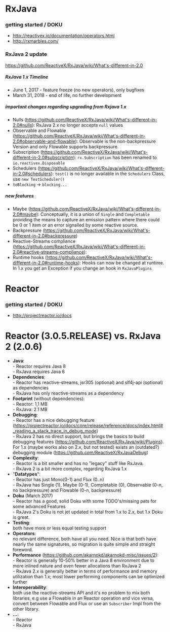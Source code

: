 RxJava
============

### getting started / DOKU

- http://reactivex.io/documentation/operators.html
- http://rxmarbles.com/

### RxJava 2 update
https://github.com/ReactiveX/RxJava/wiki/What's-different-in-2.0

##### RxJava 1.x Timeline
- June 1, 2017 - feature freeze (no new operators), only bugfixes
- March 31, 2018 - end of life, no further development

##### important changes regarding upgrading from Rxjava 1.x
- Nulls (<https://github.com/ReactiveX/RxJava/wiki/What's-different-in-2.0#nulls>): 
RxJava 2.x no longer accepts `null` values
- Observable and Flowable (<https://github.com/ReactiveX/RxJava/wiki/What's-different-in-2.0#observable-and-flowable>): 
Observable is the non-backpressure Version and only Flowable supports backpressure.
- Subscription (<https://github.com/ReactiveX/RxJava/wiki/What's-different-in-2.0#subscription>):
`rx.Subscription` has been renamed to `io.reactivex.Disposable`
- Schedulers (<https://github.com/ReactiveX/RxJava/wiki/What's-different-in-2.0#schedulers>):
`test()` is no longer available in the `Schedulers` Class, use `new TestScheduler()`
- `toBlocking` -> `blocking...`

##### new features
- Maybe (<https://github.com/ReactiveX/RxJava/wiki/What's-different-in-2.0#maybe>): 
Conceptually, it is a union of `Single` and `Completable` providing the means to capture an emission pattern where there could be 0 or 1 item or an error signalled by some reactive source.
- Backpressure (<https://github.com/ReactiveX/RxJava/wiki/What's-different-in-2.0#backpressure>)
- Reactive-Streams compliance (https://github.com/ReactiveX/RxJava/wiki/What's-different-in-2.0#reactive-streams-compliance):
- Runtime hooks (<https://github.com/ReactiveX/RxJava/wiki/What's-different-in-2.0#runtime-hooks>): 
Hooks can now be changed at runtime. In 1.x you get an Exception if you change an hook in `RxJavaPlugins`


Reactor
=======

### getting started / DOKU

- http://projectreactor.io/docs


Reactor (3.0.5.RELEASE) vs. RxJava 2 (2.0.6)
====================

- **Java**:
<br>- Reactor requires Java 8
<br>- RxJava requires Java 6
- **Dependencies**:
<br>- Reactor has reactive-streams, jsr305 (optional) and slf4j-api (optional) as dependencies
<br>- RxJava has only reactive-streams as a dependency
- **Footprint** (without dependencies):
<br>- Reactor: 1,1 MB
<br>- RxJava: 2.1 MB
- **Debugging**:
<br>- Reactor has a nice debugging feature (https://projectreactor.io/docs/core/release/reference/docs/index.html#_reading_a_stack_trace_in_debug_mode)
<br>- RxJava 2 has no direct support, but brings the basics to build debugging features (https://github.com/ReactiveX/RxJava/wiki/Plugins). For 1.x (maybe works also on 2.x, but not tested) exists an (outdated?) debugging module (https://github.com/ReactiveX/RxJavaDebug)
- **Complexity**:
<br>- Reactor is a bit smaller and has no "legacy" stuff like RxJava.
<br>- RxJava 2 is a bit more complex, regarding RxJava 1.x
- "**Datatypes**":
<br>- Reactor has just Mono(0-1) and Flux (0..n)
<br>- RxJava has Single (1), Maybe (0-1), Completable (0), Observable (0-n, no backpressure) and Flowable (0-n, backpressure)
- **Doku** (March 2017)
<br>- Reactor has a good, solid Doku with some TODO's/missing pats for some advanced Features 
<br>- RxJava 2's Doku is not jet updated in total from 1.x to 2.x, but 1.x Doku is great.
- **Testing**:
<br> both have more or less equal testing support
- **Operators**:
<br> no relevant difference, both have all you need. Nice is that both have nearly the same signatures, so migration is quite simple and straight foreword. 
- **Performance** (https://github.com/akarnokd/akarnokd-misc/issues/2):
<br>- Reactor is generally 10-50% better in a Java 8 environment due to more inlined nature and even fewer allocations than RxJava 2
<br>- RxJava 2.x is generally better in terms of performance and memory utilization than 1.x; most lower performing components can be optimized further
- **Interoperability**:
<br> both use the reactive-streams API and it's no problem to mix both libraries, e.g use a Flowable in an Reactor operation and vice versa, convert between Flowable and Flux or use an `Subscriber` Impl from the other library.
- **...**:
<br>- Reactor
<br>- RxJava